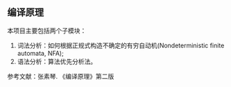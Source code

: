 ## 编译原理
本项目主要包括两个子模块：
1. 词法分析：如何根据正规式构造不确定的有穷自动机(Nondeterministic finite automata, NFA);
2. 语法分析：算法优先分析法。

参考文献：张素琴. 《编译原理》第二版
